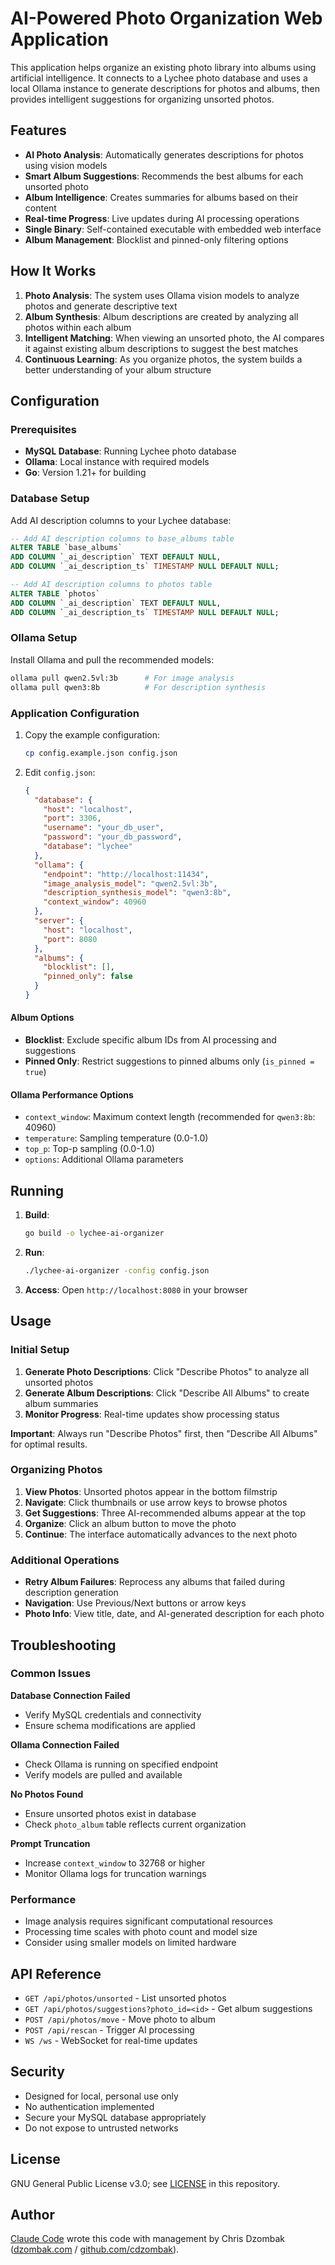 # AI-Powered Photo Organization Web Application

This application helps organize an existing photo library into albums using artificial intelligence. It connects to a Lychee photo database and uses a local Ollama instance to generate descriptions for photos and albums, then provides intelligent suggestions for organizing unsorted photos.

## Features

- **AI Photo Analysis**: Automatically generates descriptions for photos using vision models
- **Smart Album Suggestions**: Recommends the best albums for each unsorted photo
- **Album Intelligence**: Creates summaries for albums based on their content
- **Real-time Progress**: Live updates during AI processing operations
- **Single Binary**: Self-contained executable with embedded web interface
- **Album Management**: Blocklist and pinned-only filtering options

## How It Works

1. **Photo Analysis**: The system uses Ollama vision models to analyze photos and generate descriptive text
2. **Album Synthesis**: Album descriptions are created by analyzing all photos within each album
3. **Intelligent Matching**: When viewing an unsorted photo, the AI compares it against existing album descriptions to suggest the best matches
4. **Continuous Learning**: As you organize photos, the system builds a better understanding of your album structure

## Configuration

### Prerequisites

- **MySQL Database**: Running Lychee photo database
- **Ollama**: Local instance with required models
- **Go**: Version 1.21+ for building

### Database Setup

Add AI description columns to your Lychee database:

```sql
-- Add AI description columns to base_albums table
ALTER TABLE `base_albums`
ADD COLUMN `_ai_description` TEXT DEFAULT NULL,
ADD COLUMN `_ai_description_ts` TIMESTAMP NULL DEFAULT NULL;

-- Add AI description columns to photos table
ALTER TABLE `photos`
ADD COLUMN `_ai_description` TEXT DEFAULT NULL,
ADD COLUMN `_ai_description_ts` TIMESTAMP NULL DEFAULT NULL;
```

### Ollama Setup

Install Ollama and pull the recommended models:

```bash
ollama pull qwen2.5vl:3b      # For image analysis
ollama pull qwen3:8b          # For description synthesis
```

### Application Configuration

1. Copy the example configuration:
   ```bash
   cp config.example.json config.json
   ```

2. Edit `config.json`:
   ```json
   {
     "database": {
       "host": "localhost",
       "port": 3306,
       "username": "your_db_user",
       "password": "your_db_password",
       "database": "lychee"
     },
     "ollama": {
       "endpoint": "http://localhost:11434",
       "image_analysis_model": "qwen2.5vl:3b",
       "description_synthesis_model": "qwen3:8b",
       "context_window": 40960
     },
     "server": {
       "host": "localhost",
       "port": 8080
     },
     "albums": {
       "blocklist": [],
       "pinned_only": false
     }
   }
   ```

#### Album Options

- **Blocklist**: Exclude specific album IDs from AI processing and suggestions
- **Pinned Only**: Restrict suggestions to pinned albums only (`is_pinned = true`)

#### Ollama Performance Options

- `context_window`: Maximum context length (recommended for `qwen3:8b`: 40960)
- `temperature`: Sampling temperature (0.0-1.0)
- `top_p`: Top-p sampling (0.0-1.0)
- `options`: Additional Ollama parameters

## Running

1. **Build**:
   ```bash
   go build -o lychee-ai-organizer
   ```

2. **Run**:
   ```bash
   ./lychee-ai-organizer -config config.json
   ```

3. **Access**: Open `http://localhost:8080` in your browser

## Usage

### Initial Setup

1. **Generate Photo Descriptions**: Click "Describe Photos" to analyze all unsorted photos
2. **Generate Album Descriptions**: Click "Describe All Albums" to create album summaries
3. **Monitor Progress**: Real-time updates show processing status

**Important**: Always run "Describe Photos" first, then "Describe All Albums" for optimal results.

### Organizing Photos

1. **View Photos**: Unsorted photos appear in the bottom filmstrip
2. **Navigate**: Click thumbnails or use arrow keys to browse photos
3. **Get Suggestions**: Three AI-recommended albums appear at the top
4. **Organize**: Click an album button to move the photo
5. **Continue**: The interface automatically advances to the next photo

### Additional Operations

- **Retry Album Failures**: Reprocess any albums that failed during description generation
- **Navigation**: Use Previous/Next buttons or arrow keys
- **Photo Info**: View title, date, and AI-generated description for each photo

## Troubleshooting

### Common Issues

**Database Connection Failed**
- Verify MySQL credentials and connectivity
- Ensure schema modifications are applied

**Ollama Connection Failed**
- Check Ollama is running on specified endpoint
- Verify models are pulled and available

**No Photos Found**
- Ensure unsorted photos exist in database
- Check `photo_album` table reflects current organization

**Prompt Truncation**
- Increase `context_window` to 32768 or higher
- Monitor Ollama logs for truncation warnings

### Performance

- Image analysis requires significant computational resources
- Processing time scales with photo count and model size
- Consider using smaller models on limited hardware

## API Reference

- `GET /api/photos/unsorted` - List unsorted photos
- `GET /api/photos/suggestions?photo_id=<id>` - Get album suggestions
- `POST /api/photos/move` - Move photo to album
- `POST /api/rescan` - Trigger AI processing
- `WS /ws` - WebSocket for real-time updates

## Security

- Designed for local, personal use only
- No authentication implemented
- Secure your MySQL database appropriately
- Do not expose to untrusted networks

## License

GNU General Public License v3.0; see [LICENSE](LICENSE) in this repository.

## Author

[Claude Code](https://www.anthropic.com/claude-code) wrote this code with management by Chris Dzombak ([dzombak.com](https://www.dzombak.com) / [github.com/cdzombak](https://www.github.com/cdzombak)).
